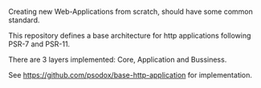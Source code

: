 Creating new Web-Applications from scratch, should have some common standard.

This repository defines a base architecture for http applications following PSR-7 and PSR-11.

There are 3 layers implemented: Core, Application and Bussiness.

See https://github.com/psodox/base-http-application for implementation.
